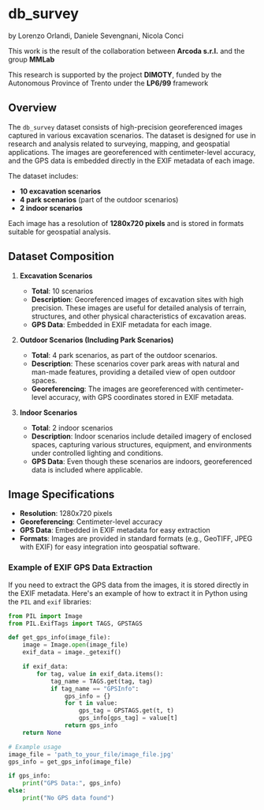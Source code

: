 # db_survey 
by
Lorenzo Orlandi,
Daniele Sevengnani,
Nicola Conci

This work is the result of the collaboration between **Arcoda s.r.l.** and the group **MMLab**

This research is supported by the project **DIMOTY**, funded by the Autonomous Province of Trento under the **LP6/99** framework


## Overview

The `db_survey` dataset consists of high-precision georeferenced images captured in various excavation scenarios. The dataset is designed for use in research and analysis related to surveying, mapping, and geospatial applications. The images are georeferenced with centimeter-level accuracy, and the GPS data is embedded directly in the EXIF metadata of each image.

The dataset includes:
- **10 excavation scenarios**
- **4 park scenarios** (part of the outdoor scenarios)
- **2 indoor scenarios**

Each image has a resolution of **1280x720 pixels** and is stored in formats suitable for geospatial analysis.

## Dataset Composition

1. **Excavation Scenarios**
   - **Total**: 10 scenarios
   - **Description**: Georeferenced images of excavation sites with high precision. These images are useful for detailed analysis of terrain, structures, and other physical characteristics of excavation areas.
   - **GPS Data**: Embedded in EXIF metadata for each image.

2. **Outdoor Scenarios (Including Park Scenarios)**
   - **Total**: 4 park scenarios, as part of the outdoor scenarios.
   - **Description**: These scenarios cover park areas with natural and man-made features, providing a detailed view of open outdoor spaces.
   - **Georeferencing**: The images are georeferenced with centimeter-level accuracy, with GPS coordinates stored in EXIF metadata.

3. **Indoor Scenarios**
   - **Total**: 2 indoor scenarios
   - **Description**: Indoor scenarios include detailed imagery of enclosed spaces, capturing various structures, equipment, and environments under controlled lighting and conditions.
   - **GPS Data**: Even though these scenarios are indoors, georeferenced data is included where applicable.

## Image Specifications

- **Resolution**: 1280x720 pixels
- **Georeferencing**: Centimeter-level accuracy
- **GPS Data**: Embedded in EXIF metadata for easy extraction
- **Formats**: Images are provided in standard formats (e.g., GeoTIFF, JPEG with EXIF) for easy integration into geospatial software.

### Example of EXIF GPS Data Extraction

If you need to extract the GPS data from the images, it is stored directly in the EXIF metadata. Here's an example of how to extract it in Python using the `PIL` and `exif` libraries:

```python
from PIL import Image
from PIL.ExifTags import TAGS, GPSTAGS

def get_gps_info(image_file):
    image = Image.open(image_file)
    exif_data = image._getexif()

    if exif_data:
        for tag, value in exif_data.items():
            tag_name = TAGS.get(tag, tag)
            if tag_name == "GPSInfo":
                gps_info = {}
                for t in value:
                    gps_tag = GPSTAGS.get(t, t)
                    gps_info[gps_tag] = value[t]
                return gps_info
    return None

# Example usage
image_file = 'path_to_your_file/image_file.jpg'
gps_info = get_gps_info(image_file)

if gps_info:
    print("GPS Data:", gps_info)
else:
    print("No GPS data found")
